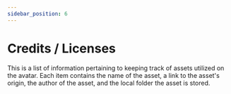 ```yaml
---
sidebar_position: 6
---
```


# Credits / Licenses

This is a list of information pertaining to keeping track of assets utilized on the avatar. Each item contains the name of the asset, a link to the asset's origin, the author of the asset, and the local folder the asset is stored.